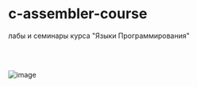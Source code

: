 # c-assembler-course
лабы и семинары курса "Языки Программирования"

<br>
<br>

![image](https://user-images.githubusercontent.com/63366388/216483030-1045de5b-4ee8-4ed4-a2c2-e9dadd18d2a8.png)
